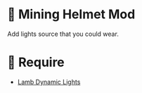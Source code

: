 # 📖 Mining Helmet Mod
Add lights source that you could wear.

# 📝 Require
* [Lamb Dynamic Lights](https://modrinth.com/mod/lambdynamiclights)
